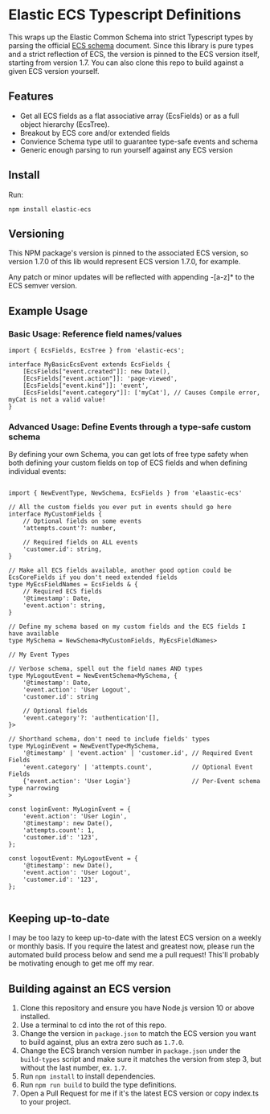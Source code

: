 # Elastic ECS Typescript Definitions

This wraps up the Elastic Common Schema into strict Typescript types by parsing the official [ECS schema]("https://github.com/elastic/ecs") document.  Since this library is pure types and a strict reflection of ECS, the version is pinned to the ECS version itself, starting from version 1.7.  You can also clone this repo to build against a given ECS version yourself.

## Features

- Get all ECS fields as a flat associative array (EcsFields) or as a full object hierarchy (EcsTree).
- Breakout by ECS core and/or extended fields
- Convience Schema type util to guarantee type-safe events and schema
- Generic enough parsing to run yourself against any ECS version

## Install

Run:

`npm install elastic-ecs`

## Versioning

This NPM package's version is pinned to the associated ECS version, so version 1.7.0 of this lib would represent ECS version 1.7.0, for example.

Any patch or minor updates will be reflected with appending -[a-z]* to the ECS semver version.

## Example Usage

### Basic Usage: Reference field names/values

```
import { EcsFields, EcsTree } from 'elastic-ecs';

interface MyBasicEcsEvent extends EcsFields {
    [EcsFields["event.created"]]: new Date(),
    [EcsFields["event.action"]]: 'page-viewed',
    [EcsFields["event.kind"]]: 'event',
    [EcsFields["event.category"]]: ['myCat'], // Causes Compile error, myCat is not a valid value!
}

```

### Advanced Usage: Define Events through a type-safe custom schema

By defining your own Schema, you can get lots of free type safety when both defining your custom fields on top of ECS fields and when defining individual events:

```

import { NewEventType, NewSchema, EcsFields } from 'elaastic-ecs'

// All the custom fields you ever put in events should go here
interface MyCustomFields {
    // Optional fields on some events
    'attempts.count'?: number,
    
    // Required fields on ALL events
    'customer.id': string,
}

// Make all ECS fields available, another good option could be EcsCoreFields if you don't need extended fields
type MyEcsFieldNames = EcsFields & {
    // Required ECS fields
    '@timestamp': Date,
    'event.action': string,
}

// Define my schema based on my custom fields and the ECS fields I have available
type MySchema = NewSchema<MyCustomFields, MyEcsFieldNames>

// My Event Types

// Verbose schema, spell out the field names AND types
type MyLogoutEvent = NewEventSchema<MySchema, {
    '@timestamp': Date,
    'event.action': 'User Logout',
    'customer.id': string
    
    // Optional fields
    'event.category'?: 'authentication'[],
}>

// Shorthand schema, don't need to include fields' types
type MyLoginEvent = NewEventType<MySchema, 
    '@timestamp' | 'event.action' | 'customer.id', // Required Event Fields
    'event.category' | 'attempts.count',           // Optional Event Fields
    {'event.action': 'User Login'}                 // Per-Event schema type narrowing
>

const loginEvent: MyLoginEvent = {
    'event.action': 'User Login',
    '@timestamp': new Date(),
    'attempts.count': 1,
    'customer.id': '123',
};

const logoutEvent: MyLogoutEvent = {
    '@timestamp': new Date(),
    'event.action': 'User Logout',
    'customer.id': '123',
};


```

## Keeping up-to-date

I may be too lazy to keep up-to-date with the latest ECS version on a weekly or monthly basis.  If you require the latest and greatest now,
please run the automated build process below and send me a pull request!  This'll probably be motivating enough to get me off my rear.

## Building against an ECS version

1. Clone this repository and ensure you have Node.js version 10 or above installed.
2. Use a terminal to cd into the rot of this repo.
3. Change the version in `package.json` to match the ECS version you want to build against, plus an extra zero such as `1.7.0`.
4. Change the ECS branch version number in `package.json` under the `build-types` script and make sure it matches the version from step 3, but without the last number, ex. `1.7`.
5. Run `npm install` to install dependencies.
6. Run `npm run build` to build the type definitions.
7. Open a Pull Request for me if it's the latest ECS version or copy index.ts to your project.